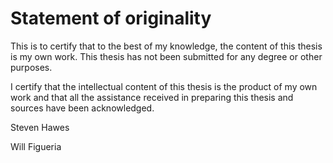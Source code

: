 
# Statement of originality

This is to certify that to the best of my knowledge, the content of this thesis is my own work. This thesis has not been submitted for any degree or other purposes.

I certify that the intellectual content of this thesis is the product of my own work and that all the assistance received in preparing this thesis and sources have been acknowledged.


[](chapters/sections/figs/signature.png)

Steven Hawes



Will Figueria
